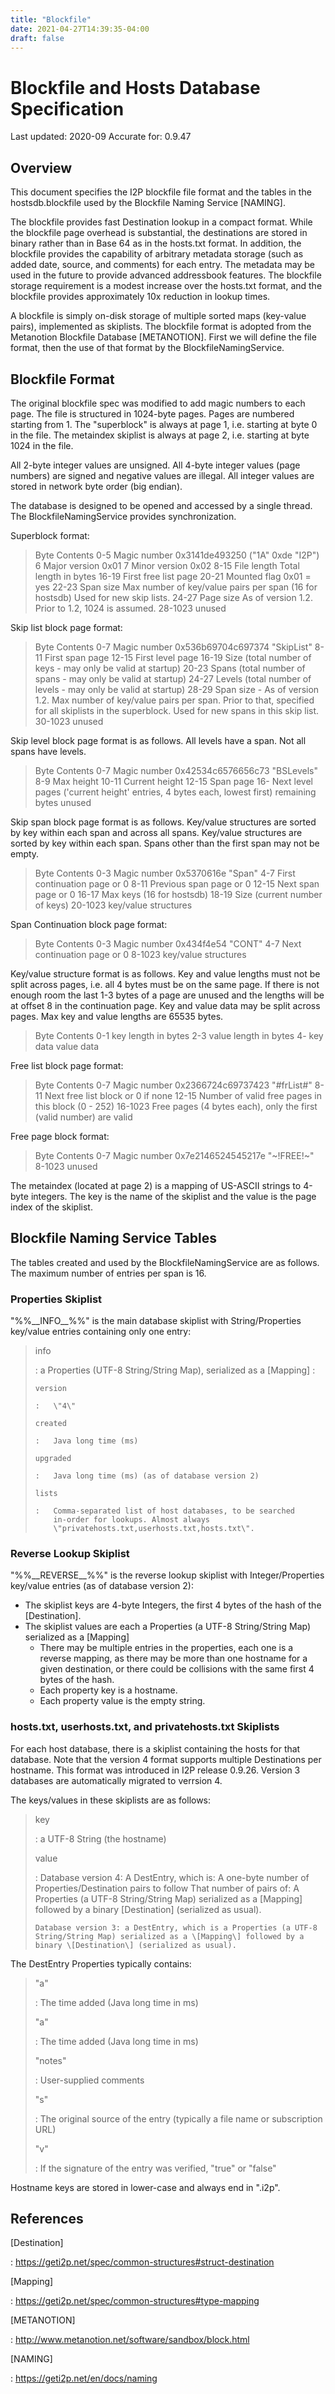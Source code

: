 ```yaml
---
title: "Blockfile"
date: 2021-04-27T14:39:35-04:00
draft: false
---
```


Blockfile and Hosts Database Specification
==========================================

Last updated: 2020-09 Accurate for: 0.9.47

Overview
--------

This document specifies the I2P blockfile file format and the tables in
the hostsdb.blockfile used by the Blockfile Naming Service \[NAMING\].

The blockfile provides fast Destination lookup in a compact format.
While the blockfile page overhead is substantial, the destinations are
stored in binary rather than in Base 64 as in the hosts.txt format. In
addition, the blockfile provides the capability of arbitrary metadata
storage (such as added date, source, and comments) for each entry. The
metadata may be used in the future to provide advanced addressbook
features. The blockfile storage requirement is a modest increase over
the hosts.txt format, and the blockfile provides approximately 10x
reduction in lookup times.

A blockfile is simply on-disk storage of multiple sorted maps (key-value
pairs), implemented as skiplists. The blockfile format is adopted from
the Metanotion Blockfile Database \[METANOTION\]. First we will define
the file format, then the use of that format by the
BlockfileNamingService.

Blockfile Format
----------------

The original blockfile spec was modified to add magic numbers to each
page. The file is structured in 1024-byte pages. Pages are numbered
starting from 1. The \"superblock\" is always at page 1, i.e. starting
at byte 0 in the file. The metaindex skiplist is always at page 2, i.e.
starting at byte 1024 in the file.

All 2-byte integer values are unsigned. All 4-byte integer values (page
numbers) are signed and negative values are illegal. All integer values
are stored in network byte order (big endian).

The database is designed to be opened and accessed by a single thread.
The BlockfileNamingService provides synchronization.

Superblock format:

> Byte Contents 0-5 Magic number 0x3141de493250 (\"1A\" 0xde \"I2P\") 6
> Major version 0x01 7 Minor version 0x02 8-15 File length Total length
> in bytes 16-19 First free list page 20-21 Mounted flag 0x01 = yes
> 22-23 Span size Max number of key/value pairs per span (16 for
> hostsdb) Used for new skip lists. 24-27 Page size As of version 1.2.
> Prior to 1.2, 1024 is assumed. 28-1023 unused

Skip list block page format:

> Byte Contents 0-7 Magic number 0x536b69704c697374 \"SkipList\" 8-11
> First span page 12-15 First level page 16-19 Size (total number of
> keys - may only be valid at startup) 20-23 Spans (total number of
> spans - may only be valid at startup) 24-27 Levels (total number of
> levels - may only be valid at startup) 28-29 Span size - As of version
> 1.2. Max number of key/value pairs per span. Prior to that, specified
> for all skiplists in the superblock. Used for new spans in this skip
> list. 30-1023 unused

Skip level block page format is as follows. All levels have a span. Not
all spans have levels.

> Byte Contents 0-7 Magic number 0x42534c6576656c73 \"BSLevels\" 8-9 Max
> height 10-11 Current height 12-15 Span page 16- Next level pages
> (\'current height\' entries, 4 bytes each, lowest first) remaining
> bytes unused

Skip span block page format is as follows. Key/value structures are
sorted by key within each span and across all spans. Key/value
structures are sorted by key within each span. Spans other than the
first span may not be empty.

> Byte Contents 0-3 Magic number 0x5370616e \"Span\" 4-7 First
> continuation page or 0 8-11 Previous span page or 0 12-15 Next span
> page or 0 16-17 Max keys (16 for hostsdb) 18-19 Size (current number
> of keys) 20-1023 key/value structures

Span Continuation block page format:

> Byte Contents 0-3 Magic number 0x434f4e54 \"CONT\" 4-7 Next
> continuation page or 0 8-1023 key/value structures

Key/value structure format is as follows. Key and value lengths must not
be split across pages, i.e. all 4 bytes must be on the same page. If
there is not enough room the last 1-3 bytes of a page are unused and the
lengths will be at offset 8 in the continuation page. Key and value data
may be split across pages. Max key and value lengths are 65535 bytes.

> Byte Contents 0-1 key length in bytes 2-3 value length in bytes 4- key
> data value data

Free list block page format:

> Byte Contents 0-7 Magic number 0x2366724c69737423 \"\#frList\#\" 8-11
> Next free list block or 0 if none 12-15 Number of valid free pages in
> this block (0 - 252) 16-1023 Free pages (4 bytes each), only the first
> (valid number) are valid

Free page block format:

> Byte Contents 0-7 Magic number 0x7e2146524545217e \"\~!FREE!\~\"
> 8-1023 unused

The metaindex (located at page 2) is a mapping of US-ASCII strings to
4-byte integers. The key is the name of the skiplist and the value is
the page index of the skiplist.

Blockfile Naming Service Tables
-------------------------------

The tables created and used by the BlockfileNamingService are as
follows. The maximum number of entries per span is 16.

### Properties Skiplist

\"%%\_\_INFO\_\_%%\" is the main database skiplist with
String/Properties key/value entries containing only one entry:

> info
>
> :   a Properties (UTF-8 String/String Map), serialized as a
>     \[Mapping\] :
>
>     version
>
>     :   \"4\"
>
>     created
>
>     :   Java long time (ms)
>
>     upgraded
>
>     :   Java long time (ms) (as of database version 2)
>
>     lists
>
>     :   Comma-separated list of host databases, to be searched
>         in-order for lookups. Almost always
>         \"privatehosts.txt,userhosts.txt,hosts.txt\".

### Reverse Lookup Skiplist

\"%%\_\_REVERSE\_\_%%\" is the reverse lookup skiplist with
Integer/Properties key/value entries (as of database version 2):

-   The skiplist keys are 4-byte Integers, the first 4 bytes of the hash
    of the \[Destination\].
-   The skiplist values are each a Properties (a UTF-8 String/String
    Map) serialized as a \[Mapping\]
    -   There may be multiple entries in the properties, each one is a
        reverse mapping, as there may be more than one hostname for a
        given destination, or there could be collisions with the same
        first 4 bytes of the hash.
    -   Each property key is a hostname.
    -   Each property value is the empty string.

### hosts.txt, userhosts.txt, and privatehosts.txt Skiplists

For each host database, there is a skiplist containing the hosts for
that database. Note that the version 4 format supports multiple
Destinations per hostname. This format was introduced in I2P release
0.9.26. Version 3 databases are automatically migrated to verrsion 4.

The keys/values in these skiplists are as follows:

> key
>
> :   a UTF-8 String (the hostname)
>
> value
>
> :   Database version 4: A DestEntry, which is: A one-byte number of
>     Properties/Destination pairs to follow That number of pairs of: A
>     Properties (a UTF-8 String/String Map) serialized as a \[Mapping\]
>     followed by a binary \[Destination\] (serialized as usual).
>
>     Database version 3: a DestEntry, which is a Properties (a UTF-8
>     String/String Map) serialized as a \[Mapping\] followed by a
>     binary \[Destination\] (serialized as usual).

The DestEntry Properties typically contains:

> \"a\"
>
> :   The time added (Java long time in ms)
>
> \"a\"
>
> :   The time added (Java long time in ms)
>
> \"notes\"
>
> :   User-supplied comments
>
> \"s\"
>
> :   The original source of the entry (typically a file name or
>     subscription URL)
>
> \"v\"
>
> :   If the signature of the entry was verified, \"true\" or \"false\"

Hostname keys are stored in lower-case and always end in \".i2p\".

References
----------

\[Destination\]

:   <https://geti2p.net/spec/common-structures#struct-destination>

\[Mapping\]

:   <https://geti2p.net/spec/common-structures#type-mapping>

\[METANOTION\]

:   <http://www.metanotion.net/software/sandbox/block.html>

\[NAMING\]

:   <https://geti2p.net/en/docs/naming>
